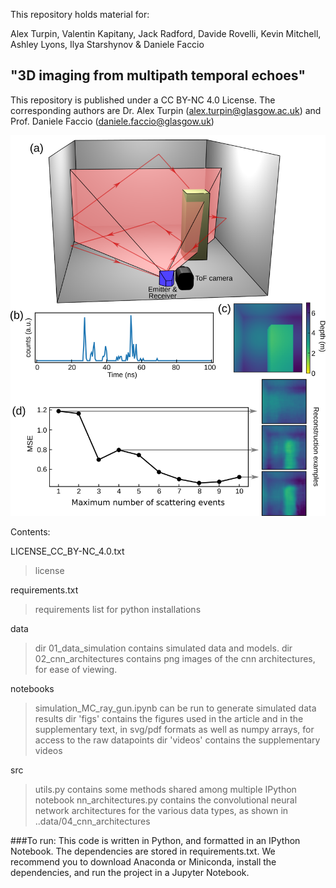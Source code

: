This repository holds material for:

Alex Turpin, Valentin Kapitany, Jack Radford, Davide Rovelli, Kevin Mitchell, Ashley Lyons, Ilya Starshynov & Daniele Faccio 
## "3D imaging from multipath temporal echoes" 

This repository is published under a CC BY-NC 4.0 License. The corresponding authors are 
Dr. Alex Turpin (alex.turpin@glasgow.ac.uk) and Prof. Daniele Faccio (daniele.faccio@glasgow.uk)

![fig1](https://github.com/VKapitany/3D_imaging_from_multipath_echoes_simulation_only/blob/main/results/figs/MF1/fig1_model_metrics.svg)

Contents:

LICENSE_CC_BY-NC_4.0.txt
>license

requirements.txt
>requirements list for python installations

data
>dir 01_data_simulation contains simulated data and models.
>dir 02_cnn_architectures contains png images of the cnn architectures, for ease of viewing.

notebooks
>simulation_MC_ray_gun.ipynb can be run to generate simulated data
results
>dir 'figs' contains the figures used in the article and in the supplementary text, in svg/pdf formats as well as numpy arrays, for access to the raw datapoints
>dir 'videos' contains the supplementary videos

src
>utils.py contains some methods shared among multiple IPython notebook
>nn_architectures.py contains the convolutional neural network architectures for the various data types, as shown in ..data/04_cnn_architectures

###To run:
This code is written in Python, and formatted in an IPython Notebook. The dependencies are stored in requirements.txt. We recommend you to download Anaconda or Miniconda,
install the dependencies, and run the project in a Jupyter Notebook.

